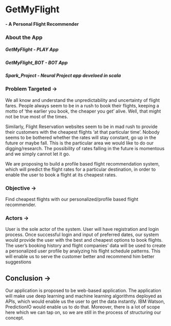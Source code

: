# GetMyFlight
#### - A Personal Flight Recommender
### About the App
##### GetMyFlight - PLAY App
##### GetMyFlight_BOT - BOT App
##### Spark_Project - Neural Project app develoed in scala





### Problem Targeted ->
We all know and understand the unpredictability and uncertainty of flight fares. People always seem to be in a rush to book their flights, keeping a motto of ‘the earlier you book, the cheaper you get’ alive. Well, that might not be true most of the times.

Similarly, Flight Reservation websites seem to be in mad rush to provide their customers with the cheapest flights ‘at that particular time’. Nobody seems to be bothered whether the rates will stay constant, go up in the future or maybe fall. This is the particular area we would like to do our digging/research. The possibility of rates falling in the future is momentous and we simply cannot let it go.

We are proposing to build a profile based flight recommendation system, which will predict the flight rates for a particular destination, in order to enable the user to book a flight at its cheapest rates.


### Objective ->
Find cheapest flights with our personalized/profile based flight recommender. 
 

### Actors ->
User is the sole actor of the system. User will have registration and login process. Once successful login and input of preferred dates, our system would provide the user with the best and cheapest options to book flights.
The user’s booking history and flight companies’ data will be used to create a personalized user profile by analyzing his flight schedule patterns. 
This will enable us to serve the customer better and recommend him better suggestions


## Conclusion ->
Our application is proposed to be web-based application. The application will make use deep learning and machine learning algorithms deployed as APIs, which would enable us the user to get the data instantly. IBM Watson, PredictionIO would enable us to do that. Moreover, there is a lot of scope here which we can tap on, so we are still in the process of structuring our concept.








